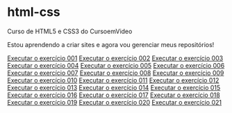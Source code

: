 # html-css
 Curso de HTML5 e CSS3 do CursoemVideo

 Estou aprendendo a criar sites e agora vou gerenciar meus repositórios!

<a href="https://matheuspicollideoliveira.github.io/html-css/exercicios/ex001/index.html">Executar o exercício 001</a>
<a href="https://matheuspicollideoliveira.github.io/html-css/exercicios/ex002/index.html">Executar o exercício 002</a>
<a href="https://matheuspicollideoliveira.github.io/html-css/exercicios/ex003/index.html">Executar o exercício 003</a>
<a href="https://matheuspicollideoliveira.github.io/html-css/exercicios/ex004/index.html">Executar o exercício 004</a>
<a href="https://matheuspicollideoliveira.github.io/html-css/exercicios/ex005/index.html">Executar o exercício 005</a>
<a href="https://matheuspicollideoliveira.github.io/html-css/exercicios/ex006/index.html">Executar o exercício 006</a>
<a href="https://matheuspicollideoliveira.github.io/html-css/exercicios/ex007/index.html">Executar o exercício 007</a>
<a href="https://matheuspicollideoliveira.github.io/html-css/exercicios/ex008/index.html">Executar o exercício 008</a>
<a href="https://matheuspicollideoliveira.github.io/html-css/exercicios/ex009/index.html">Executar o exercício 009</a>
<a href="https://matheuspicollideoliveira.github.io/html-css/exercicios/ex010/index.html">Executar o exercício 010</a>
<a href="https://matheuspicollideoliveira.github.io/html-css/exercicios/ex011/index.html">Executar o exercício 011</a>
<a href="https://matheuspicollideoliveira.github.io/html-css/exercicios/ex012/index.html">Executar o exercício 012</a>
<a href="https://matheuspicollideoliveira.github.io/html-css/exercicios/ex013/index.html">Executar o exercício 013</a>
<a href="https://matheuspicollideoliveira.github.io/html-css/exercicios/ex014/index.html">Executar o exercício 014</a>
<a href="https://matheuspicollideoliveira.github.io/html-css/exercicios/ex015/index.html">Executar o exercício 015</a>
<a href="https://matheuspicollideoliveira.github.io/html-css/exercicios/ex016/index.html">Executar o exercício 016</a>
<a href="https://matheuspicollideoliveira.github.io/html-css/exercicios/ex017/index.html">Executar o exercício 017</a>
<a href="https://matheuspicollideoliveira.github.io/html-css/exercicios/ex018/index.html">Executar o exercício 018</a>
<a href="https://matheuspicollideoliveira.github.io/html-css/exercicios/ex019/index.html">Executar o exercício 019</a>
<a href="https://matheuspicollideoliveira.github.io/html-css/exercicios/ex020/index.html">Executar o exercício 020</a>
<a href="https://matheuspicollideoliveira.github.io/html-css/exercicios/ex020/index.html">Executar o exercício 021</a>